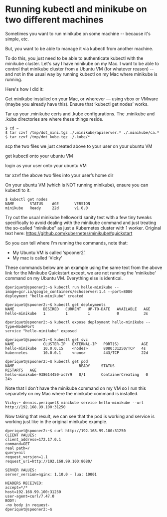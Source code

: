 # Running kubectl and minikube on two different machines

Sometimes you want to run minikube on some machine -- because it's simple, etc.

But, you want to be able to manage it via kubectl from another machine.

To do this, you just need to be able to authenticate kubectl with the minikube cluster.
Let's say I have minikube on my Mac.  I want to be able to control that minikube
cluster from a Ubuntu VM (for whatever reason) -- and not in the usual way by
running kubectl on my Mac where minikube is running.

Here's how I did it:

Get minikube installed on your Mac, or wherever — using vbox or VMware (maybe you already have this).
Ensure that ‘kubectl get nodes’ works.

Tar up your .minikube certs and .kube configurations.  The .minikube and .kube directories are where
these things reside.
```
$ cd ~
$ tar czvf /tmp/dot_mini.tgz ./.minikube/apiserver.* ./.minikube/ca.*
$ tar czvf /tmp/dot_kube.tgz ./.kube/*
```

scp the two files we just created above to your user on your ubuntu VM

get kubectl onto your ubuntu VM

login as your user onto your ubuntu VM

tar xzvf the above two files into your user’s home dir

On your ubuntu VM (which is NOT running minikube), ensure you can
kubectl to it.
```
$ kubectl get nodes
NAME       STATUS    AGE       VERSION
minikube   Ready     22d       v1.6.0
```

Try out the usual minikube helloworld sanity test with a few tiny tweaks
specifically to avoid dealing with the minikube command and just treating
the so-called "minikube" as just a Kubernetes cluster with 1 worker.
Original text here: https://github.com/kubernetes/minikube#quickstart

So you can tell where I'm running the commands, note that:
- My Ubuntu VM is called ‘spooner2’.
- My mac is called ‘Vicky'

These commands below are an example using the same text from the above link for the Minikube Quickstart
except, we are not running the 'minikube' command on my Ubuntu VM.  Everything else is identical.
```
dperiquet@spooner2:~$ kubectl run hello-minikube --image=gcr.io/google_containers/echoserver:1.4 --port=8080
deployment "hello-minikube" created

dperiquet@spooner2:~$ kubectl get deployments
NAME             DESIRED   CURRENT   UP-TO-DATE   AVAILABLE   AGE
hello-minikube   1         1         1            0           3s

dperiquet@spooner2:~$ kubectl expose deployment hello-minikube --type=NodePort
service "hello-minikube" exposed

dperiquet@spooner2:~$ kubectl get svc
NAME             CLUSTER-IP   EXTERNAL-IP   PORT(S)          AGE
hello-minikube   10.0.0.15    <nodes>       8080:31250/TCP   4s
kubernetes       10.0.0.1     <none>        443/TCP          22d

dperiquet@spooner2:~$ kubectl get pod
NAME                             READY     STATUS              RESTARTS   AGE
hello-minikube-938614450-xc7r9   0/1       ContainerCreating   0          24s
```

Note that I don’t have the minikube command on my VM so I run this separately on my Mac where
the minikube command is installed.
```
Vicky:~ dennis.periquet$ minikube service hello-minikube --url
http://192.168.99.100:31250
```

Now taking that result, we can see that the pod is working and service is working just like
in the original minikube example.
```
dperiquet@spooner2:~$ curl http://192.168.99.100:31250
CLIENT VALUES:
client_address=172.17.0.1
command=GET
real path=/
query=nil
request_version=1.1
request_uri=http://192.168.99.100:8080/

SERVER VALUES:
server_version=nginx: 1.10.0 - lua: 10001

HEADERS RECEIVED:
accept=*/*
host=192.168.99.100:31250
user-agent=curl/7.47.0
BODY:
-no body in request-
dperiquet@spooner2:~$
```
